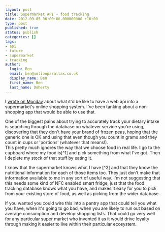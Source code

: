 ```yaml
---
layout: post
title: Supermarket API - food tracking
date: 2012-09-05 06:00:00.000000000 +10:00
type: post
published: true
status: publish
categories: []
tags:
- api
- future
- supermarket
- tracking
author:
  login: Ben
  email: ben@notionparallax.co.uk
  display_name: Ben
  first_name: Ben
  last_name: Doherty
---
```

<p>I <a href="/wordpress/?p=961">wrote on Monday</a> about what it'd be like to have a web api into a supermarket's online shopping system. I've been tanking about a non-shopping app that would be able to use that.</p>
<p>One of the biggest pains about trying to accurately track your dietary intake is searching through the database on whatever service you're using, discovering that they don't have your brand of frozen peas, hoping that the generic one is OK and using that even though you count in grams and they count in cups or 'portions' (whatever that means!).<br />
This pretty much ignores the way that we choose food in real life. I go to the cupboard where my food is[^1] and pick something from what I've got. Then I deplete my stock of that stuff by eating it.</p>
<p>I know that the supermarket knows what I have [^2] and that they know the nutritional information for each of those items too. They just don't make that information available to me in any sort of useful way. I'm not suggesting that this needs some kind of NFC enabled smart fridge, just that the food tracking database knows what you have, and makes it easy for you to pick from your existing store of food, as well as picking from the wider database.</p>
<p>If you wanted you could wire this into a pantry app that could tell you what you have, when it's going to go bad, when you are likely to run out based on average consumption and develop shopping lists. That could go very well for any particular super market who invented it as it would drive loyalty through making it easier to live within their particular ecosystem.</p>

[^1]: Or the floor where my shopping is still in its bags...

[^2]: well, they would if I used a rewards card